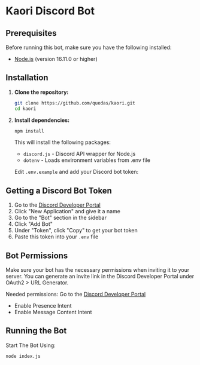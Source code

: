 # Kaori Discord Bot

## Prerequisites

Before running this bot, make sure you have the following installed:

- [Node.js](https://nodejs.org/) (version 16.11.0 or higher)

## Installation

1. **Clone the repository:**
   ```bash
   git clone https://github.com/quedas/kaori.git
   cd kaori
   ```

2. **Install dependencies:**
   ```bash
   npm install
   ```

   This will install the following packages:
   - `discord.js` - Discord API wrapper for Node.js
   - `dotenv` - Loads environment variables from .env file

   Edit `.env.example` and add your Discord bot token:

## Getting a Discord Bot Token

1. Go to the [Discord Developer Portal](https://discord.com/developers/applications)
2. Click "New Application" and give it a name
3. Go to the "Bot" section in the sidebar
4. Click "Add Bot"
5. Under "Token", click "Copy" to get your bot token
6. Paste this token into your `.env` file

## Bot Permissions

Make sure your bot has the necessary permissions when inviting it to your server. You can generate an invite link in the Discord Developer Portal under OAuth2 > URL Generator.

Needed permissions:
Go to the [Discord Developer Portal](https://discord.com/developers/applications)
-  Enable Presence Intent
- Enable Message Content Intent

## Running the Bot

Start The Bot Using:
```bash
node index.js
```
